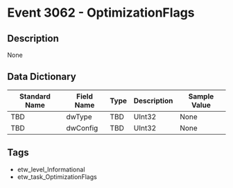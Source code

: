 # Event 3062 - OptimizationFlags

## Description
None

## Data Dictionary
|Standard Name|Field Name|Type|Description|Sample Value|
|---|---|---|---|---|
|TBD|dwType|TBD|UInt32|None|None|
|TBD|dwConfig|TBD|UInt32|None|None|

## Tags
* etw_level_Informational
* etw_task_OptimizationFlags